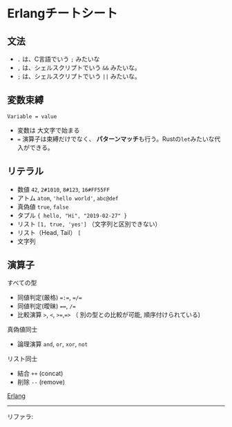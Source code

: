 # Erlangチートシート

## 文法

- `.` は、C言語でいう `;` みたいな
- `,` は、シェルスクリプトでいう `&&` みたいな。
- `;` は、シェルスクリプトでいう `||` みたいな。

## 変数束縛

`Variable = value`

- 変数は 大文字で始まる
- `=` 演算子は束縛だけでなく、 **パターンマッチ**も行う。Rustの`let`みたいな代入ができる。

## リテラル

-  数値 `42`, `2#1010`, `8#123`, `16#FF55FF`
-  アトム `atom`, `'hello world'`, `abc@def`
-  真偽値 `true`, `false`
-  タプル `{ hello, "Hi", "2019-02-27" }`
-  リスト `[1, true, 'yes']` （文字列と区別できない）
-  リスト（Head, Tail） `[`
-  文字列

## 演算子

すべての型

-  同値判定(厳格) `=:=`, `=/=`
-  同値判定(曖昧) `==`, `/=`
-  比較演算 `>`, `<`, `>=`,`=>` （ 別の型との比較が可能, 順序付けられている)

真偽値同士

-  論理演算 `and`, `or`, `xor`, `not`

リスト同士

-  結合 `++` (concat)
-  削除 `--` (remove)

[Erlang]
<!-- :: REFERENCES :: -->
[Erlang]: Erlang.md
<!-- :: REFERERS :: -->
---
リファラ: 


